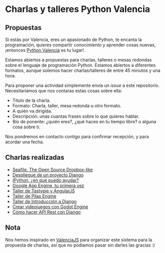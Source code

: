 # Charlas y talleres Python Valencia

## Propuestas

Si estás por Valencia, eres un apasionado de Python, te encanta la programación, quieres compartir conocimiento y aprender cosas nuevas, ¡entonces [Python Valencia](http://www.meetup.com/es/Python-Valencia-Meetup/) es tu lugar!. 

Estamos abiertos a propuestas para charlas, talleres o mesas redondas sobre el lenguaje de programación Python. Estamos abiertos a diferentes formatos,  aunque solemos hacer charlas/talleres de entre 45 minutos y una hora.

Para proponer una actividad simplemente envía un _issue_ a este repositorio. Necesitaríamos que nos contaras estas cosas sobre ella:

* Título de la charla.
* Formato: Charla, taller, mesa redonda u otro formato.
* A quién va dirigida.
* Descripción: unas cuantas frases sobre lo que quieres hablar.
* Bio de ponente: ¿quién eres?, ¿qué haces en tu tiempo libre? o alguna cosa sobre ti.

Nos pondremos en contacto contigo para confirmar recepción, y para acordar una fecha.

## Charlas realizadas

* [Seafile. The Open Source Dropbox-like](https://github.com/pythonvlc/workshop-seafile/)
* [Despliegue de un proyecto Django](https://github.com/pythonvlc/workshop-deploying-django/)
* [IPython, ¿en qué puedo ayudar?](https://github.com/pythonvlc/workshop-ipython/)
* [Google App Engine, tu primera vez](https://github.com/pythonvlc/workshop-gae-dumbboard/)
* [Taller de Tastypie y AngularJS](https://github.com/pythonvlc/workshop-tastypie-angularjs/)
* [Taller de Pilas Engine](https://github.com/pythonvlc/workshop-pilas-engine)
* [Taller de Introducción a Django](https://github.com/pythonvlc/workshop-introduction-django)
* [Crear videojuegos con Godot Engine](https://www.youtube.com/watch?v=od5XGhq1RNo)
* [Cómo hacer API Rest con Django](https://www.youtube.com/watch?v=RoxEX9DFF7s)


## Nota
Nos hemos inspirado en [ValenciaJS](http://www.valenciajs.org/) para organizar este sistema para la propuesta de charlas, así que no podiamos pasar sin darles las gracias :)

